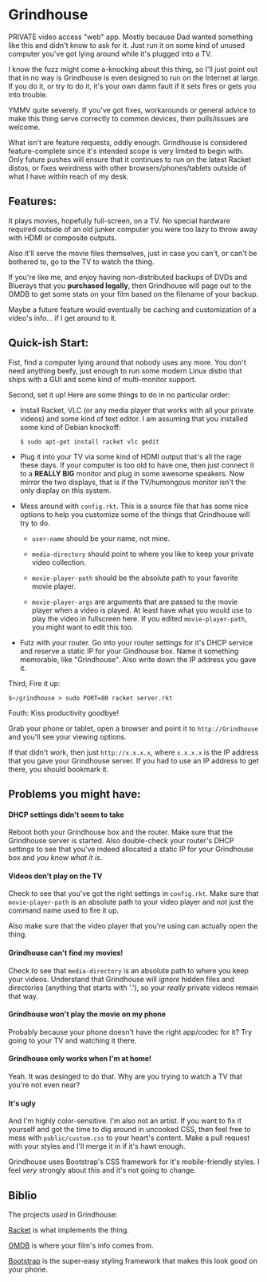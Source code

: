# Grindhouse

PRIVATE video access "web" app. Mostly because Dad wanted something
like this and didn't know to ask for it. Just run it on some kind of
unused computer you've got lying around while it's plugged into a TV.

I know the fuzz might come a-knocking about this thing, so I'll just
point out that in no way is Grindhouse is even designed to run on the
Internet at large. If you do it, or try to do it, it's your own damn
fault if it sets fires or gets you into trouble.

YMMV quite severely. If you've got fixes, workarounds or general
advice to make this thing serve correctly to common devices, then
pulls/issues are welcome.

What isn't are feature requests, oddly enough. Grindhouse is
considered feature-complete since it's intended scope is very limited
to begin with. Only future pushes will ensure that it continues to run
on the latest Racket distos, or fixes weirdness with other
browsers/phones/tablets outside of what I have within reach of my
desk.

## Features:

It plays movies, hopefully full-screen, on a TV. No special hardware
required outside of an old junker computer you were too lazy to throw
away with HDMI or composite outputs.

Also it'll serve the movie files themselves, just in case you can't,
or can't be bothered to, go to the TV to watch the thing.

If you're like me, and enjoy having non-distributed backups of DVDs
and Bluerays that you **purchased legally**, then Grindhouse will page
out to the OMDB to get some stats on your film based on the filename
of your backup.

Maybe a future feature would eventually be caching and customization
of a video's info... if I get around to it.

## Quick-ish Start:

Fist, find a computer lying around that nobody uses any more. You
don't need anything beefy, just enough to run some modern Linux distro
that ships with a GUI and some kind of multi-monitor support.

Second, set it up! Here are some things to do in no particular order:

- Install Racket, VLC (or any media player that works with all your
  private videos) and some kind of text editor. I am assuming that you
  installed some kind of Debian knockoff:
  ```shell
  $ sudo apt-get install racket vlc gedit
  ```

- Plug it into your TV via some kind of HDMI output that's all the
  rage these days. If your computer is too old to have one, then just
  connect it to a **REALLY BIG** monitor and plug in some awesome
  speakers. Now mirror the two displays, that is if the TV/humongous
  monitor isn't the only display on this system.

- Mess around with `config.rkt`. This is a source file that has some
  nice options to help you customize some of the things that Grindhouse
  will try to do.

  - `user-name` should be your name, not mine.

  - `media-directory` should point to where you like to keep your
    private video collection.

  - `movie-player-path` should be the absolute path to your favorite
    movie player.

  - `movie-player-args` are arguments that are passed to the movie
    player when a video is played. At least have what you would use to
    play the video in fullscreen here.  If you edited
    `movie-player-path`, you might want to edit this too.

- Futz with your router. Go into your router settings for it's DHCP
  service and reserve a static IP for your Gindhouse box. Name it
  something memorable, like "Grindhouse". Also write down the IP
  address you gave it.

Third, Fire it up:
```shell
$~/grindhouse > sudo PORT=80 racket server.rkt
```

Fouth: Kiss productivity goodbye!

Grab your phone or tablet, open a browser and point it to
`http://Grindhouse` and you'll see your viewing options.

If that didn't work, then just `http://x.x.x.x`, where `x.x.x.x` is
the IP address that you gave your Grindhouse server. If you had to use
an IP address to get there, you should bookmark it.

## Problems you might have:

#### DHCP settings didn't seem to take

Reboot both your Grindhouse box and the router. Make sure that the
Grindhouse server is started. Also double-check your router's DHCP
settings to see that you've indeed allocated a static IP for your
Grindhouse box and _you know what it is_.

#### Videos don't play on the TV

Check to see that you've got the right settings in `config.rkt`. Make
sure that `movie-player-path` is an absolute path to your video player
and not just the command name used to fire it up.

Also make sure that the video player that you're using can actually
open the thing.

#### Grindhouse can't find my movies!

Check to see that `media-directory` is an absolute path to where you
keep your videos. Understand that Grindhouse will _ignore_ hidden
files and directories (anything that starts with '.'), so your
_really_ private videos remain that way.

#### Grindhouse won't play the movie on my phone

Probably because your phone doesn't have the right app/codec for it?
Try going to your TV and watching it there.

#### Grindhouse only works when I'm at home!

Yeah. It was desinged to do that. Why are you trying to watch a TV
that you're not even near?

#### It's ugly

And I'm highly color-sensitive. I'm also not an artist. If you want to
fix it yourself and got the time to dig around in uncooked CSS, then
feel free to mess with `public/custom.css` to your heart's content.
Make a pull request with your styles and I'll merge it in if it's hawt
enough.

Grindhouse uses Bootstrap's CSS framework for it's mobile-friendly
styles. I feel _very_ strongly about this and it's not going to
change.

## Biblio

The projects _used_ in Grindhouse:

[Racket](http://www.racket-lang.org) is what implements the thing.

[OMDB](http://omdbapi.com) is where your film's info comes from.

[Bootstrap](http://getbootstrap.com) is the super-easy styling
framework that makes this look good on your phone.
